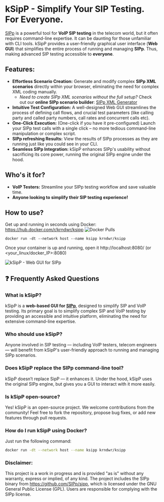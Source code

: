 # kSipP - Simplify Your SIP Testing. For Everyone.

[SIPp](https://github.com/SIPp/sipp) is a powerful tool for **VoIP SIP testing** in the telecom world, but it often requires command-line expertise. It can be daunting for those unfamiliar with CLI tools. 
kSipP provides a user-friendly graphical user interface (**Web GUI**) that simplifies the entire process of running and managing **SIPp**. Thus, making advanced SIP testing accessible to **everyone**.

## Features:
* **Effortless Scenario Creation:** Generate and modify complex **SIPp XML scenarios** directly within your browser, eliminating the need for complex XML coding manually.
    * *Need to create SIPp XML scenarios without the full setup?* Check out our **online SIPp scenario builder**: [SIPp XML Generator](https://kiran-daware.github.io/sipp-xml/)
* **Intuitive Test Configuration:** A well-designed Web GUI streamlines the process of defining call flows, and crucial test parameters (like calling party and called party numbers, call rates and concurrent calls etc).
* **One-Click Execution:** (One-click if you have it pre-configured) Launch your SIPp test calls with a single click – no more tedious command-line manipulation or complex script.
* **SIPp refreshing Results:** View the results of SIPp processes as they are running just like you could see in your CLI.
* **Seamless SIPp Integration:** kSipP enhances SIPp's usability without sacrificing its core power, running the original SIPp engine under the hood.

## Who's it for?

* **VoIP Testers:** Streamline your SIPp testing workflow and save valuable time.
* **Anyone looking to simplify their SIP testing experience!**

## How to use?

Get up and running in seconds using Docker: 
https://hub.docker.com/r/krndwr/ksipp 
![Docker Pulls](https://img.shields.io/docker/pulls/krndwr/ksipp)

```
docker run -dt --network host --name ksipp krndwr/ksipp
```
Once your container is up and running, open it http://localhost:8080/ (or <your_linux/docker_IP>:8080)


![kSipP - Web GUI for SIPp](https://raw.githubusercontent.com/kiran-daware/kSipP/main/screenshot.png)


## ❓ Frequently Asked Questions

### What is kSipP?
kSipP is a **web-based GUI for [SIPp](https://github.com/SIPp/sipp)**, designed to simplify SIP and VoIP testing. Its primary goal is to simplify complex SIP and VoIP testing by providing an accessible and intuitive platform, eliminating the need for extensive command-line expertise.

### Who should use kSipP?
Anyone involved in SIP testing — including VoIP testers, telecom engineers — will benefit from kSipP's user-friendly approach to running and managing SIPp scenarios.

### Does kSipP replace the SIPp command-line tool?
kSipP doesn’t replace SipP — it enhances it. Under the hood, kSipP uses the original SIPp engine, but gives you a GUI to interact with it more easily.

### Is kSipP open-source?
Yes! kSipP is an open-source project. We welcome contributions from the community! Feel free to fork the repository, propose bug fixes, or add new features through pull requests.

### How do I run kSipP using Docker?
Just run the following command:
```bash
docker run -dt --network host --name ksipp krndwr/ksipp
```

### Disclaimer: 
This project is a work in progress and is provided "as is" without any warranty, express or implied, of any kind. The project includes the SIPp binary from https://github.com/SIPp/sipp, which is licensed under the GNU General Public License (GPL). Users are responsible for complying with the SIPp license.
